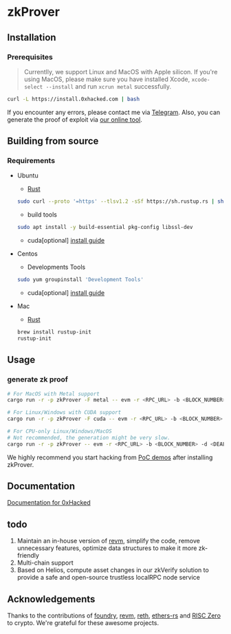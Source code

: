 # zkProver

## Installation
### Prerequisites

> Currentlly, we support Linux and MacOS with Apple silicon.
> If you're using MacOS, please make sure you have installed Xcode, `xcode-select --install` and run `xcrun metal` successfully.

``` bash
curl -L https://install.0xhacked.com | bash
```

If you encounter any errors, please contact me via [Telegram](https://t.me/dimitrysc). Also, you can generate the proof of exploit via [our online tool](https://www.0xhacked.com/tool).

## Building from source
### Requirements

* Ubuntu

  - [Rust](https://www.rust-lang.org/tools/install)
   ```bash
   sudo curl --proto '=https' --tlsv1.2 -sSf https://sh.rustup.rs | sh
   ```
  - build tools
   ```bash
   sudo apt install -y build-essential pkg-config libssl-dev
   ```
  - cuda[optional] [install guide](https://docs.nvidia.com/cuda/cuda-installation-guide-linux/index.html)

* Centos
  - Developments Tools
  ```bash
  sudo yum groupinstall 'Development Tools'
  ```
  - cuda[optional] [install guide](https://docs.nvidia.com/cuda/cuda-installation-guide-linux/index.html)

* Mac
  - [Rust](https://www.rust-lang.org/tools/install)
  ```bash
  brew install rustup-init
  rustup-init
  ```

## Usage
### generate zk proof
```bash
# For MacOS with Metal support
cargo run -r -p zkProver -F metal -- evm -r <RPC_URL> -b <BLOCK_NUMBER> -d <DEAL> <path>

# For Linux/Windows with CUDA support
cargo run -r -p zkProver -F cuda -- evm -r <RPC_URL> -b <BLOCK_NUMBER> -d <DEAL> <path>

# For CPU-only Linux/Windows/MacOS
# Not recommended, the generation might be very slow.
cargo run -r -p zkProver -- evm -r <RPC_URL> -b <BLOCK_NUMBER> -d <DEAL> <path>
```

We highly recommend you start hacking from [PoC demos](https://github.com/0xHackedLabs/PoC) after installing zkProver.

## Documentation
[Documentation for 0xHacked](https://docs.0xHacked.com)

## todo
1. Maintain an in-house version of [revm](https://github.com/bluealloy/revm), simplify the code, remove unnecessary features, optimize data structures to make it more zk-friendly
2. Multi-chain support
3. Based on Helios, compute asset changes in our zkVerify solution to provide a safe and open-source trustless localRPC node service

## Acknowledgements
Thanks to the contributions of [foundry](https://github.com/foundry-rs/foundry), [revm](https://github.com/bluealloy/revm), [reth](https://github.com/paradigmxyz/reth), [ethers-rs](https://github.com/gakonst/ethers-rs) and [RISC Zero](https://github.com/risc0/risc0) to crypto. We're grateful for these awesome projects.
